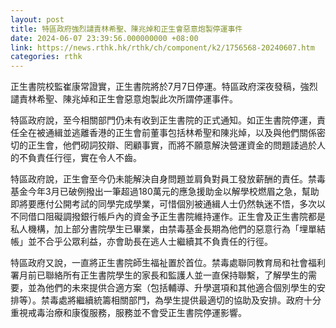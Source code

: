 ```yaml
---
layout: post
title: 特區政府強烈譴責林希聖、陳兆焯和正生會惡意炮製停運事件
date: 2024-06-07 23:39:56.000000000 +08:00
link: https://news.rthk.hk/rthk/ch/component/k2/1756568-20240607.htm
categories: rthk
---
```


正生書院校監崔康常證實，正生書院將於7月7日停運。特區政府深夜發稿，強烈譴責林希聖、陳兆焯和正生會惡意炮製此次所謂停運事件。

特區政府說，至今相關部門仍未有收到正生書院的正式通知。如正生書院停運，責任全在被通緝並逃離香港的正生會前董事包括林希聖和陳兆焯，以及與他們關係密切的正生會，他們砌詞狡辯、罔顧事實，而將不願意解決營運資金的問題諉過於人的不負責任行徑，實在令人不齒。

特區政府說，正生會至今仍未能解決自身問題並肩負對員工發放薪酬的責任。禁毒基金今年3月已破例撥出一筆超過180萬元的應急援助金以解學校燃眉之急，幫助即將要應付公開考試的同學完成學業，可惜個別被通緝人士仍然執迷不悟，多次以不同借口阻礙調撥銀行帳戶內的資金予正生書院維持運作。正生會及正生書院都是私人機構，加上部分書院學生已畢業，由禁毒基金長期為他們的惡意行為「埋單結帳」並不合乎公眾利益，亦會助長在逃人士繼續其不負責任的行徑。

特區政府又說，一直將正生書院師生福祉置於首位。禁毒處聯同教育局和社會福利署月前已聯絡所有正生書院學生的家長和監護人並一直保持聯繫，了解學生的需要，並為他們的未來提供合適方案（包括輔導、升學選項和其他適合個別學生的安排等）。禁毒處將繼續統籌相關部門，為學生提供最適切的協助及安排。政府十分重視戒毒治療和康復服務，服務並不會受正生書院停運影響。
